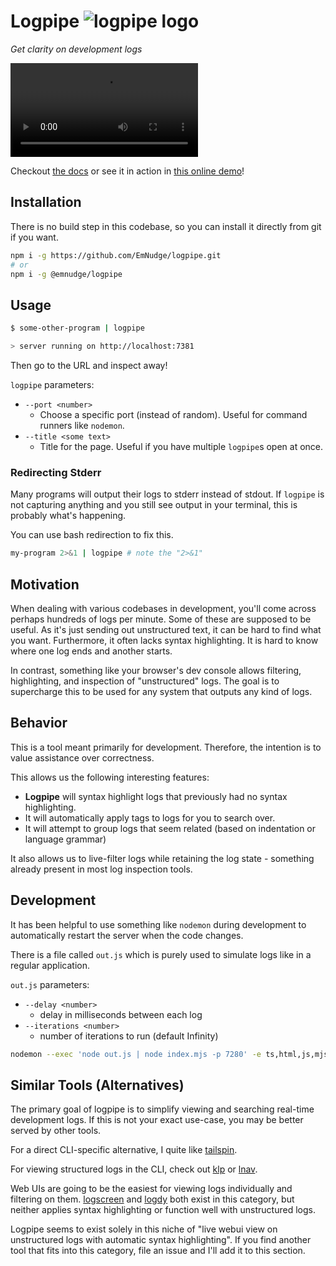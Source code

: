 # Logpipe ![logpipe logo](https://github.com/EmNudge/logpipe/assets/24513691/8526ba7d-e8a1-460a-8fad-60c488b5b15e) 

*Get clarity on development logs*

<video src="https://github.com/EmNudge/logpipe/assets/24513691/59a1772a-2e5d-4129-aaa2-470dea297aee"></video>

Checkout [the docs](https://logpipe.dev/) or see it in action in [this online demo](https://logpipe.pages.dev)!

## Installation

There is no build step in this codebase, so you can install it directly from git if you want.

```sh
npm i -g https://github.com/EmNudge/logpipe.git
# or
npm i -g @emnudge/logpipe
```

## Usage

```sh
$ some-other-program | logpipe

> server running on http://localhost:7381
```

Then go to the URL and inspect away!

`logpipe` parameters:
- `--port <number>`
  - Choose a specific port (instead of random). Useful for command runners like `nodemon`.
- `--title <some text>`
  - Title for the page. Useful if you have multiple `logpipe`s open at once.


### Redirecting Stderr

Many programs will output their logs to stderr instead of stdout. If `logpipe` is not capturing anything and you still see output in your terminal, this is probably what's happening.

You can use bash redirection to fix this.

```sh
my-program 2>&1 | logpipe # note the "2>&1"
```

## Motivation

When dealing with various codebases in development, you'll come across perhaps hundreds of logs per minute. Some of these are supposed to be useful. 
As it's just sending out unstructured text, it can be hard to find what you want. Furthermore, it often lacks syntax highlighting. It is hard to know where one log ends and another starts.

In contrast, something like your browser's dev console allows filtering, highlighting, and inspection of "unstructured" logs. The goal is to supercharge this to be used for any system that outputs any kind of logs.

## Behavior

This is a tool meant primarily for development. Therefore, the intention is to value assistance over correctness.

This allows us the following interesting features:
- **Logpipe** will syntax highlight logs that previously had no syntax highlighting.
- It will automatically apply tags to logs for you to search over.
- It will attempt to group logs that seem related (based on indentation or language grammar)

It also allows us to live-filter logs while retaining the log state - something already present in most log inspection tools.

## Development

It has been helpful to use something like `nodemon` during development to automatically restart the server when the code changes.

There is a file called `out.js` which is purely used to simulate logs like in a regular application.

`out.js` parameters:
- `--delay <number>`
  - delay in milliseconds between each log
- `--iterations <number>`
  - number of iterations to run (default Infinity)

```sh
nodemon --exec 'node out.js | node index.mjs -p 7280' -e ts,html,js,mjs,css
```

## Similar Tools (Alternatives)

The primary goal of logpipe is to simplify viewing and searching real-time development logs. If this is not your exact use-case, you may be better served by other tools.

For a direct CLI-specific alternative, I quite like [tailspin](https://github.com/bensadeh/tailspin).

For viewing structured logs in the CLI, check out [klp](https://github.com/dloss/klp) or [lnav](https://github.com/tstack/lnav).

Web UIs are going to be the easiest for viewing logs individually and filtering on them. [logscreen](https://github.com/soorajshankar/logScreen) and [logdy](https://logdy.dev/) both exist in this category, but neither applies syntax highlighting or function well with unstructured logs.

Logpipe seems to exist solely in this niche of "live webui view on unstructured logs with automatic syntax highlighting". If you find another tool that fits into this category, file an issue and I'll add it to this section.

